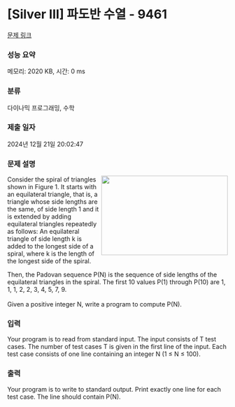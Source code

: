 # [Silver III] 파도반 수열 - 9461 

[문제 링크](https://www.acmicpc.net/problem/9461) 

### 성능 요약

메모리: 2020 KB, 시간: 0 ms

### 분류

다이나믹 프로그래밍, 수학

### 제출 일자

2024년 12월 21일 20:02:47

### 문제 설명

<p><img alt="" src="https://www.acmicpc.net/upload/images/pandovan.png" style="float:right; height:182px; width:289px">Consider the spiral of triangles shown in Figure 1. It starts with an equilateral triangle, that is, a triangle whose side lengths are the same, of side length 1 and it is extended by adding equilateral triangles repeatedly as follows: An equilateral triangle of side length k is added to the longest side of a spiral, where k is the length of the longest side of the spiral. </p>

<p>Then, the Padovan sequence P(N) is the sequence of side lengths of the equilateral triangles in the spiral. The first 10 values P(1) through P(10) are 1, 1, 1, 2, 2, 3, 4, 5, 7, 9. <br>
 <br>
Given a positive integer N, write a program to compute P(N).</p>

### 입력 

 <p>Your program is to read from standard input. The input consists of T test cases. The number of test cases T is given in the first line of the input. Each test case consists of one line containing an integer N (1 ≤ N ≤ 100).</p>

### 출력 

 <p>Your program is to write to standard output. Print exactly one line for each test case. The line should contain P(N).</p>

